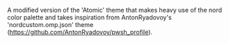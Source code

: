 A modified version of the 'Atomic' theme that makes heavy use of the nord color palette and takes inspiration from AntonRyadovoy's 'nordcustom.omp.json' theme (https://github.com/AntonRyadovoy/pwsh_profile).